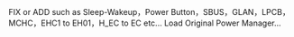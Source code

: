 FIX or ADD such as Sleep-Wakeup，Power Button，SBUS，GLAN，LPCB，MCHC，EHC1 to EH01，H_EC to EC etc...
Load Original Power Manager...
